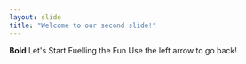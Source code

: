 ```yaml
---
layout: slide
title: "Welcome to our second slide!"
---
```

**Bold** Let's Start Fuelling the Fun 
Use the left arrow to go back!

